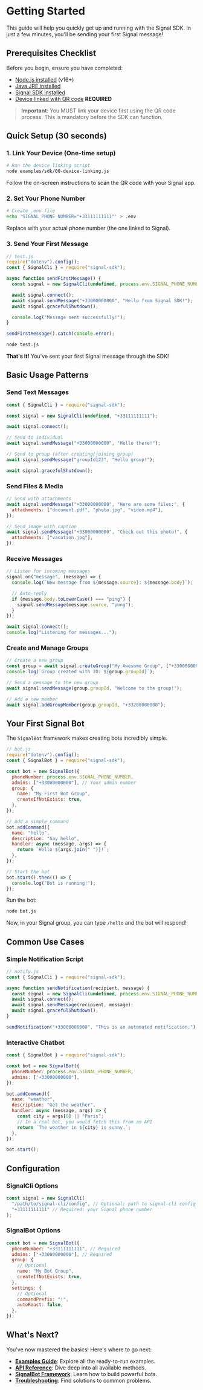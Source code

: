 # Getting Started

This guide will help you quickly get up and running with the Signal SDK. In just a few minutes, you'll be sending your first Signal message!

## Prerequisites Checklist

Before you begin, ensure you have completed:

- [Node.js installed](./installation.md#system-requirements) (v16+)
- [Java JRE installed](./installation.md#java-installation-by-platform)
- [Signal SDK installed](./installation.md#installation)
- [Device linked with QR code](./device-linking.md) **REQUIRED**

> **Important**: You MUST link your device first using the QR code process. This is mandatory before the SDK can function.

## Quick Setup (30 seconds)

### 1. Link Your Device (One-time setup)

```bash
# Run the device linking script
node examples/sdk/00-device-linking.js
```

Follow the on-screen instructions to scan the QR code with your Signal app.

### 2. Set Your Phone Number

```bash
# Create .env file
echo 'SIGNAL_PHONE_NUMBER="+33111111111"' > .env
```

Replace with your actual phone number (the one linked to Signal).

### 3. Send Your First Message

```javascript
// test.js
require("dotenv").config();
const { SignalCli } = require("signal-sdk");

async function sendFirstMessage() {
  const signal = new SignalCli(undefined, process.env.SIGNAL_PHONE_NUMBER);

  await signal.connect();
  await signal.sendMessage("+33000000000", "Hello from Signal SDK!");
  await signal.gracefulShutdown();

  console.log("Message sent successfully!");
}

sendFirstMessage().catch(console.error);
```

```bash
node test.js
```

**That's it!** You've sent your first Signal message through the SDK!

## Basic Usage Patterns

### Send Text Messages

```javascript
const { SignalCli } = require("signal-sdk");

const signal = new SignalCli(undefined, "+33111111111");

await signal.connect();

// Send to individual
await signal.sendMessage("+33000000000", "Hello there!");

// Send to group (after creating/joining group)
await signal.sendMessage("groupId123", "Hello group!");

await signal.gracefulShutdown();
```

### Send Files & Media

```javascript
// Send with attachments
await signal.sendMessage("+33000000000", "Here are some files:", {
  attachments: ["document.pdf", "photo.jpg", "video.mp4"],
});

// Send image with caption
await signal.sendMessage("+33000000000", "Check out this photo!", {
  attachments: ["vacation.jpg"],
});
```

### Receive Messages

```javascript
// Listen for incoming messages
signal.on("message", (message) => {
  console.log(`New message from ${message.source}: ${message.body}`);

  // Auto-reply
  if (message.body.toLowerCase() === "ping") {
    signal.sendMessage(message.source, "pong");
  }
});

await signal.connect();
console.log("Listening for messages...");
```

### Create and Manage Groups

```javascript
// Create a new group
const group = await signal.createGroup("My Awesome Group", ["+33000000000"]);
console.log(`Group created with ID: ${group.groupId}`);

// Send a message to the new group
await signal.sendMessage(group.groupId, "Welcome to the group!");

// Add a new member
await signal.addGroupMember(group.groupId, "+33200000000");
```

## Your First Signal Bot

The `SignalBot` framework makes creating bots incredibly simple.

```javascript
// bot.js
require("dotenv").config();
const { SignalBot } = require("signal-sdk");

const bot = new SignalBot({
  phoneNumber: process.env.SIGNAL_PHONE_NUMBER,
  admins: ["+33000000000"], // Your admin number
  group: {
    name: "My First Bot Group",
    createIfNotExists: true,
  },
});

// Add a simple command
bot.addCommand({
  name: "hello",
  description: "Say hello",
  handler: async (message, args) => {
    return `Hello ${args.join(" ")}!`;
  },
});

// Start the bot
bot.start().then(() => {
  console.log("Bot is running!");
});
```

Run the bot:

```bash
node bot.js
```

Now, in your Signal group, you can type `/hello` and the bot will respond!

## Common Use Cases

### Simple Notification Script

```javascript
// notify.js
const { SignalCli } = require("signal-sdk");

async function sendNotification(recipient, message) {
  const signal = new SignalCli(undefined, process.env.SIGNAL_PHONE_NUMBER);
  await signal.connect();
  await signal.sendMessage(recipient, message);
  await signal.gracefulShutdown();
}

sendNotification("+33000000000", "This is an automated notification.");
```

### Interactive Chatbot

```javascript
const { SignalBot } = require("signal-sdk");

const bot = new SignalBot({
  phoneNumber: process.env.SIGNAL_PHONE_NUMBER,
  admins: ["+33000000000"],
});

bot.addCommand({
  name: "weather",
  description: "Get the weather",
  handler: async (message, args) => {
    const city = args[0] || "Paris";
    // In a real bot, you would fetch this from an API
    return `The weather in ${city} is sunny.`;
  },
});

bot.start();
```

## Configuration

### SignalCli Options

```javascript
const signal = new SignalCli(
  "/path/to/signal-cli/config", // Optional: path to signal-cli config
  "+33111111111" // Required: your Signal phone number
);
```

### SignalBot Options

```javascript
const bot = new SignalBot({
  phoneNumber: "+33111111111", // Required
  admins: ["+33000000000"], // Required
  group: {
    // Optional
    name: "My Bot Group",
    createIfNotExists: true,
  },
  settings: {
    // Optional
    commandPrefix: "!",
    autoReact: false,
  },
});
```

## What's Next?

You've now mastered the basics! Here's where to go next:

- **[Examples Guide](./examples-guide.md)**: Explore all the ready-to-run examples.
- **[API Reference](./api-reference.md)**: Dive deep into all available methods.
- **[SignalBot Framework](./signalbot-framework.md)**: Learn how to build powerful bots.
- **[Troubleshooting](./troubleshooting.md)**: Find solutions to common problems.
